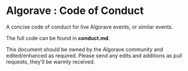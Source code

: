 # Algorave : Code of Conduct
A concise code of conduct for live Algorave events, or similar events.

The full code can be found in **conduct.md**.

This document should be owned by the Algorave community and edited/enhanced as required. Please send any edits and additions as pull requests, they'll be warmly received.
